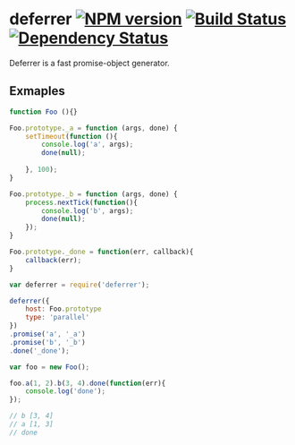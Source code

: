 # deferrer [![NPM version](https://badge.fury.io/js/checker.png)](http://badge.fury.io/js/deferrer) [![Build Status](https://travis-ci.org/kaelzhang/node-deferrer.png?branch=master)](https://travis-ci.org/kaelzhang/node-deferrer) [![Dependency Status](https://gemnasium.com/kaelzhang/node-deferrer.png)](https://gemnasium.com/kaelzhang/node-deferrer)

Deferrer is a fast promise-object generator.

## Exmaples

```js
function Foo (){}

Foo.prototype._a = function (args, done) {
	setTimeout(function (){
		console.log('a', args);
		done(null);
	
	}, 100);
}

Foo.prototype._b = function (args, done) {
	process.nextTick(function(){
		console.log('b', args);
		done(null);
	});
}

Foo.prototype._done = function(err, callback){
	callback(err);
}

var deferrer = require('deferrer');

deferrer({
	host: Foo.prototype
	type: 'parallel'
})
.promise('a', '_a')
.promise('b', '_b')
.done('_done');

var foo = new Foo();

foo.a(1, 2).b(3, 4).done(function(err){
	console.log('done');
});

// b [3, 4]
// a [1, 3]
// done
```